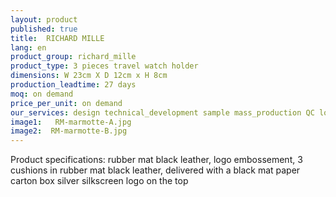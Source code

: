 ```yaml
---
layout: product
published: true
title:  RICHARD MILLE
lang: en
product_group: richard_mille
product_type: 3 pieces travel watch holder
dimensions: W 23cm X D 12cm x H 8cm
production_leadtime: 27 days
moq: on demand
price_per_unit: on demand
our_services: design technical_development sample mass_production QC logistic shipping
image1:   RM-marmotte-A.jpg
image2:  RM-marmotte-B.jpg
---
```

Product specifications:  rubber mat black leather, logo embossement, 3 cushions in rubber mat black leather, delivered with a black  mat paper carton box silver silkscreen logo on the top						
